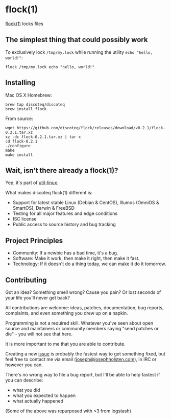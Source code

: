 flock(1)
=======

[flock(1)](man/flock.1.md) locks files

## The simplest thing that could possibly work

To exclusively lock `/tmp/my.lock` while running the utility
`echo "hello, world!"`:

    flock /tmp/my.lock echo "hello, world!"

## Installing

Mac OS X Homebrew:

    brew tap discoteq/discoteq
    brew install flock

From source:

    wget https://github.com/discoteq/flock/releases/download/v0.2.1/flock-0.2.1.tar.xz
    xz -dc flock-0.2.1.tar.xz | tar x
    cd flock-0.2.1
    ./configure
    make
    make install

## Wait, isn't there already a flock(1)?

Yep, it's part of [util-linux](https://en.wikipedia.org/wiki/Util-linux).

What makes discoteq flock(1) different is:

* Support for latest stable Linux (Debian & CentOS), Illumos (OmniOS & SmartOS), Darwin & FreeBSD
* Testing for all major features and edge conditions
* ISC license
* Public access to source history and bug tracking

## Project Principles

* Community: If a newbie has a bad time, it's a bug.
* Software: Make it work, then make it right, then make it fast.
* Technology: If it doesn't do a thing today, we can make it do it tomorrow.

## Contributing

Got an idea? Something smell wrong? Cause you pain? Or lost seconds of your life you'll never get back?

All contributions are welcome: ideas, patches, documentation, bug reports, complaints, and even something you drew up on a napkin.

Programming is not a required skill. Whatever you've seen about open source and maintainers or community members saying "send patches or die" - you will not see that here.

It is more important to me that you are able to contribute.

Creating a new [issue](https://github.com/discoteq/flock/issues) is probably the fastest way to get something fixed, but feel free to contact me via email (joseph@josephholsten.com), in IRC or however you can.

There's no wrong way to file a bug report, but I'll be able to help fastest if you can describe:
* what you did
* what you expected to happen
* what actually happened

(Some of the above was repurposed with <3 from logstash)
